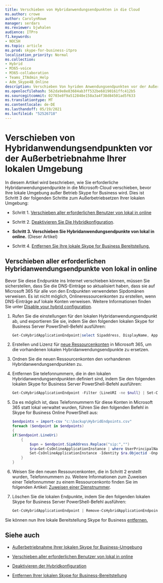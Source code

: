 ```yaml
---
title: Verschieben von Hybridanwendungsendpunkten in die Cloud
ms.author: crowe
author: CarolynRowe
manager: serdars
ms.reviewer: bjwhalen
audience: ITPro
f1.keywords:
- NOCSH
ms.topic: article
ms.prod: skype-for-business-itpro
localization_priority: Normal
ms.collection:
- Hybrid
- M365-voice
- M365-collaboration
- Teams_ITAdmin_Help
- Adm_Skype4B_Online
description: Verschieben Von hyriden Anwendungsendpunkten vor der Außerbetriebnahme Skype for Business lokalen Umgebung.
ms.openlocfilehash: 562da9e8e83684ab3ff532be68190161ffc412b5
ms.sourcegitcommit: 02703e8f9a512848e158a3a4f38d84501ad5f633
ms.translationtype: MT
ms.contentlocale: de-DE
ms.lasthandoff: 05/19/2021
ms.locfileid: "52526718"
---
```

# <a name="move-hybrid-application-endpoints-before-decommissioning-your-on-premises-environment"></a>Verschieben von Hybridanwendungsendpunkten vor der Außerbetriebnahme Ihrer lokalen Umgebung

In diesem Artikel wird beschrieben, wie Sie erforderliche Hybridanwendungsendpunkte in die Microsoft-Cloud verschieben, bevor Ihre lokale Umgebung außer Betrieb Skype for Business wird. Dies ist Schritt 3 der folgenden Schritte zum Außerbetriebsetzen Ihrer lokalen Umgebung:

- Schritt 1. [Verschieben aller erforderlichen Benutzer von lokal in online](decommission-move-on-prem-users.md)

- Schritt 2. [Deaktivieren Sie Die Hybridkonfiguration](cloud-consolidation-disabling-hybrid.md).

- **Schritt 3. Verschieben Sie Hybridanwendungsendpunkte von lokal in online.** (Dieser Artikel)

- Schritt 4. [Entfernen Sie Ihre lokale Skype for Business Bereitstellung.](decommission-remove-on-prem.md)


## <a name="move-all-required-hybrid-application-endpoints-from-on-premises-to-online"></a>Verschieben aller erforderlichen Hybridanwendungsendpunkte von lokal in online

Bevor Sie diese Endpunkte ins Internet verschieben können, müssen Sie sicherstellen, dass Sie die DNS-Einträge so aktualisiert haben, dass sie auf Microsoft 365 für alle von den Endpunkten verwendeten Sipdomänen verweisen. Es ist nicht möglich, Onlineressourcenkonten zu erstellen, wenn DNS-Einträge auf lokale Konten verweisen. Weitere Informationen finden Sie unter [Disable your hybrid configuration](cloud-consolidation-disabling-hybrid.md).

1. Rufen Sie die einstellungen für den lokalen Hybridanwendungsendpunkt ab, und exportieren Sie sie, indem Sie den folgenden lokalen Skype for Business Server PowerShell-Befehl ausführen:

   ```PowerShell
   Get-CsHybridApplicationEndpoint|select Sipaddress, DisplayName, ApplicationID, LineUri |Export-Csv -Path "c:\backup\HybridEndpoints.csv"
   ```
2. Erstellen und Lizenz für [neue Ressourcenkonten](https://docs.microsoft.com/microsoftteams/manage-resource-accounts) in Microsoft 365, um die vorhandenen lokalen Hybridanwendungsendpunkte zu ersetzen.

3. Ordnen Sie die neuen Ressourcenkonten den vorhandenen Hybridanwendungsendpunkten zu.

4. Entfernen Sie telefonnummern, die in den lokalen Hybridanwendungsendpunkten definiert sind, indem Sie den folgenden lokalen Skype for Business Server PowerShell-Befehl ausführen:

   ```PowerShell
   Get-CsHybridApplicationEndpoint -Filter {LineURI -ne $null} | Set-CsHybridApplicationEndpoint -LineURI ""
   ```
5. Da es möglich ist, dass Telefonnummern für diese Konten in Microsoft 365 statt lokal verwaltet wurden, führen Sie den folgenden Befehl in Skype for Business Online PowerShell aus:

   ```PowerShell
   $endpoints = import-csv "c:\backup\HybridEndpoints.csv"
   foreach ($endpoint in $endpoints)
   {
   if($endpoint.LineUri)
       {
           $upn = $endpoint.SipAddress.Replace("sip:","")
           $ra=Get-CsOnlineApplicationInstance | where UserPrincipalName -eq $upn 
           Set-CsOnlineApplicationInstance -Identity $ra.Objectid -OnpremPhoneNumber ""
       }
   }
   ```

6. Weisen Sie den neuen Ressourcenkonten, die in Schritt 2 erstellt wurden, Telefonnummern zu. Weitere Informationen zum Zuweisen einer Telefonnummer zu einem Ressourcenkonto finden Sie im folgenden Artikel: [Zuweisen einer Dienstnummer](https://docs.microsoft.com/microsoftteams/manage-resource-accounts#assign-a-service-number).

7. Löschen Sie die lokalen Endpunkte, indem Sie den folgenden lokalen Skype for Business Server PowerShell-Befehl ausführen:

   ```PowerShell
   Get-CsHybridApplicationEndpoint | Remove-CsHybridApplicationEndpoint
   ```
Sie können nun Ihre lokale Bereitstellung Skype for Business [entfernen.](decommission-remove-on-prem.md)

## <a name="see-also"></a>Siehe auch

- [Außerbetriebnahme Ihrer lokalen Skype for Business-Umgebung](decommission-on-prem-overview.md)

- [Verschieben aller erforderlichen Benutzer von lokal in online](decommission-move-on-prem-users.md)

- [Deaktivieren der Hybridkonfiguration](cloud-consolidation-disabling-hybrid.md)

- [Entfernen Ihrer lokalen Skype for Business-Bereitstellung](decommission-remove-on-prem.md)




